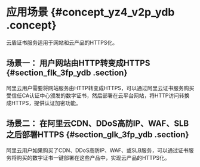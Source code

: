 # 应用场景 {#concept_yz4_v2p_ydb .concept}

云盾证书服务适用于网站和云产品的HTTPS化。

## 场景一： 用户网站由HTTP转变成HTTPS {#section_flk_3fp_ydb .section}

阿里云用户需要将网站服务由HTTP转变成HTTPS，可以通过阿里云证书服务购买受信任CA认证中心颁发的数字证书，然后部署在云平台网站，将HTTP访问转换成HTTPS，提供认证加密功能。

## 场景二： 在阿里云CDN、DDoS高防IP、WAF、SLB之后部署HTTPS {#section_glk_3fp_ydb .section}

阿里云用户如果购买了CDN、DDoS高防IP、WAF、或SLB服务，可以通过证书服务将购买的数字证书一键部署在这些产品中，实现云产品的HTTPS化。

